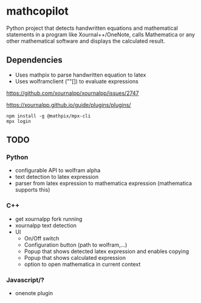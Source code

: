 # mathcopilot
Python project that detects handwritten equations and mathematical statements in a program like Xournal++/OneNote, calls Mathematica or any other mathematical software and displays the calculated result.

## Dependencies
- Uses mathpix to parse handwritten equation to latex
- Uses wolframclient (""[]) to evaluate expressions

https://github.com/xournalpp/xournalpp/issues/2747

https://xournalpp.github.io/guide/plugins/plugins/

```
npm install -g @mathpix/mpx-cli
mpx login
```
## TODO
### Python
- configurable API to wolfram alpha
- text detection to latex expression
- parser from latex expression to mathematica expression (mathematica supports this)
### C++
- get xournalpp fork running
- xournalpp text detection
- UI
  - On/Off switch
  - Configuration button (path to wolfram,...)
  - Popup that shows detected latex expression and enables copying
  - Popup that shows calculated expression
  - option to open mathematica in current context
### Javascript/?
- onenote plugin

